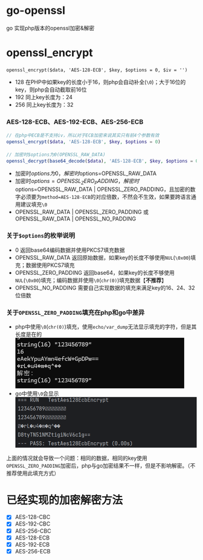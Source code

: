 # go-openssl
go 实现php版本的openssl加密&amp;解密


# openssl_encrypt
`openssl_encrypt($data, 'AES-128-ECB', $key, $options = 0, $iv = '')`
- 128 在PHP中如果key的长度小于16，则php会自动补全(`\0`)；大于16位的key，则php会自动截取前16位 
- 192 同上key长度为：24
- 256 同上key长度为：32
### AES-128-ECB、AES-192-ECB、AES-256-ECB 
```php
// 在php中ECB是不支持iv，所以对于ECB加密来说其实只有前4个参数有效
openssl_encrypt($data, 'AES-128-ECB', $key, $options = 0)

// 加密时$options为0(OPENSSL_RAW_DATA)
openssl_decrypt(base64_decode($data), 'AES-128-ECB', $key, $options = 0)
```
- 加密时$options为0，解密时$options=OPENSSL_RAW_DATA 
- 加密时$options=OPENSSL_ZERO_PADDING，解密时$options=OPENSSL_RAW_DATA | OPENSSL_ZERO_PADDING，且加密的数字必须要为`method=AES-128-ECB`的对应倍数，不然会不生效，如果要跨语言通用建议填充`\0`
- OPENSSL_RAW_DATA | OPENSSL_ZERO_PADDING 或 OPENSSL_RAW_DATA | OPENSSL_NO_PADDING

### 关于`$options`的枚举说明
- 0 返回base64编码数据并使用PKCS7填充数据
- OPENSSL_RAW_DATA 返回原始数据，如果key的长度不够使用`NUL`(`\0x00`)填充；数据使用PKCS7填充
- OPENSSL_ZERO_PADDING 返回base64，如果key的长度不够使用`NUL`(`\0x00`)填充；编码数据并使用`\0`(`chr(0)`)填充数据【**不推荐**】
- OPENSSL_NO_PADDING 需要自己实现数据的填充来满足key的16、24、32位倍数

### 关于`OPENSSL_ZERO_PADDING`填充在php和go中差异
- php中使用`\0`(`chr(0)`)填充，使用`echo/var_dump`无法显示填充的字符，但是其长度是在的  
![php_encrypt_zero_padding.png](doc/php_encrypt_zero_padding.png)
- go中使用`\0`会显示   
![golang_encrypt_zero_padding.png](doc/golang_encrypt_zero_padding.png) 

上面的情况就会导致一个问题：相同的数据，相同的key使用`OPENSSL_ZERO_PADDING`加密后，php与go加密结果不一样，但是不影响解密。（不推荐使用此填充方式）
# 已经实现的加密解密方法
- [x] AES-128-CBC
- [x] AES-192-CBC
- [x] AES-256-CBC
- [x] AES-128-ECB
- [x] AES-192-ECB
- [x] AES-256-ECB